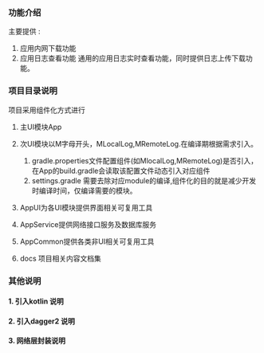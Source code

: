 ### 功能介绍

主要提供 :
1. 应用内网下载功能
2. 应用日志查看功能
     通用的应用日志实时查看功能，同时提供日志上传下载功能。

### 项目目录说明

项目采用组件化方式进行
 1.  主UI模块App
       
 2. 次UI模块以M字母开头，MLocalLog,MRemoteLog.在编译期根据需求引入。
     1. gradle.properties文件配置组件(如MlocalLog,MRemoteLog)是否引入，在App的build.gradle会读取该配置文件动态引入对应组件
     2. settings.gradle 需要去除对应module的编译,组件化的目的就是减少开发时编译时间，仅编译需要的模块。
 
 3. AppUI为各UI模块提供界面相关可复用工具
 
 4. AppService提供网络接口服务及数据库服务
      
 5. AppCommon提供各类非UI相关可复用工具
      
 6. docs  项目相关内容文档集
 
### 其他说明

#### 1. 引入kotlin  说明

#### 2. 引入dagger2 说明

#### 3. 网络层封装说明
   